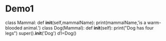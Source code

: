 # Demo1
class Mammal:
    def __init__(self,mammalName):
        print(mammalName,'is a warm-blooded animal.')
class Dog(Mammal):
    def __init__(self):
        print("Dog has  four legs")
        super().__init__('Dog')	
d1=Dog()
